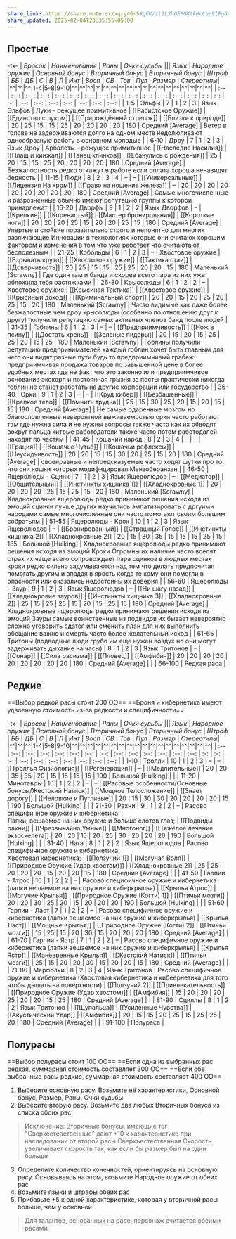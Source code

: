 ```yaml
---
share_link: https://share.note.sx/xqry46r5#gFK/1t1L3hOFPQKtkHcLep9lFgG4zMP2zcfuwjuTgoY
share_updated: 2025-02-04T23:35:55+05:00
---
```

## Простые
-tx-
| *Бросок* | *Наименование* | *Раны* | *Очки судьбы* ||| *Язык* | *Народное оружие* | *Основной бонус* | *Вторичный бонус* | *Вторичный бонус* | *Штраф* | *ББ* | *ДБ* | *С* | *В* | *Л* | *Инт* | *Восп* | *СВ* | *Тов* | *Пул* | *Размер* | *Стереотипы*|
|^^|^^|^^|1-4|5-8|9-10|^^|^^|^^|^^|^^|^^|^^|^^|^^|^^|^^|^^|^^|^^|^^|^^|^^|^^|
| :-- | :--: | :--: | :--: | :--: | :--: | :--: | :--: | :--: | :--: | :--: | :--: | :--: | :--: | :-: | :-: | :-: | :--: | :--: | :--: | :--: | :--: | :--: | :--: |
| 1-5 | Эльфы | 7 | 1 | 2 | 3 | Язык Эльфов | Луки - режущее примитивное | [[Расистское Оружие]] | [[Единство с луком]] | [[Прирождённый стрелок]] | [[Близки к природе]] | 20 | 25 | 15 | 15 | 25 | 20 | 20 | 20 | 20 | 180 | Средний [Average] | Ветер в голове не задерживаются долго на одном месте недолюливают однообразную работу в основном молодые |
| 6-10 | Дроу | 7 | 1 | 2 | 3 | Язык Дроу | Арбалеты - режущее примитивное | [[Наследие Насилия]] | [[Плащ и кинжал]] | [[Танец клинков]] | [[Ебанулись с рождения]] | 25 | 20 | 15 | 15 | 25 | 20 | 20 | 20 | 20 | 180 | Средний [Average] | Безжалостность редко откажут в работе если оплата хороша ненавидят бедность |
| 11-15 | Люди | 8 | 2 | 3 | 4 | – | – | [[Универсальные]] | [[Лицензия На хром]] | [[Право на ношение железа]] | – | 20 | 20 | 20 | 20 | 20 | 20 | 20 | 20 | 20 | 180 | Средний [Average] | Самые многочисленные и разрозненные обычно имеют репутацию группы к которой принадлежат |
| 16-20 | Дворфы | 9 | 1 | 2 | 2 | Язык Дворфов | – | [[Крепкие]] | [[Коренастый]] | [[Мастер бронирования]] | [[Короткие ноги]] | 20 | 20 | 20 | 25 | 15 | 20 | 20 | 25 | 15 | 180 | Средний [Average] | Упертые и стойкие поразительно строго и непонятно для многих различающие Инновации в технологиях которые они считаюх хорошим фактором и изменения в том что уже работает что считаютают бесполезным |
| 21-25 | Кобольды | 6 | 1 | 2 | 3 | – | Хвостовое оружие |  [[Взрывать круто]] | [[Хвостовое оружие]] | [[Тактика стаи]] | [[Доверчивость]] |  20 |  25 | 15 | 15 | 25 |  25 |   20 |  20 |  15 |  180 | Маленький [Scrawny] | Где один там и банда и скорее всего пара из них уже обложила тебя растяжками |
| 26-30 | Крысолюды | 6 | 1 | 2 | 2 | – | Хвостовое оружие | [[Крысиная Тактика]] | [[Хвостовое оружие]] | [[Крысиный доход]] | [[Криминальный спорт]] |  20 |  20 | 15 | 20 | 25 |  20 |   25 |  15 |  20 |  180 | Маленький [Scrawny] | Часто видимые как даже более безжалостные чем дроу крысолюды (особенно по отношению друг к другу) получили репутацию самых активных членов банд после людей |
| 31-35 | Гоблины | 6 | 1 | 2 | 3 | – | – | [[Предприимчивость]] | [[Нож в псину]] | [[Достать хрень]] | [[Зеленые пидоры]] | 20 | 15 | 20 | 15 | 25 | 25 | 20 | 15 | 25 | 180 | Маленький [Scrawny] | Гоблины получили репутацию предпринимателей каждый гоблин хочет быть главным для чего они видят разные пути будь то предприимчивый грабеж предприимчивая продажа товаров по завышенной цене в более удобных местах где не факт что это законно или предприимчивое основание экскорп и постоянная грызня за посты практически никогда гоблин не станет работать на другие корпорации или государство |
| 36-40 | Орки | 9 | 1 | 2 | 3 | – | – | [[Круд кибер]] | [[Безбашенные]] | [[Крепкое тело]] | [[Помнить трудна]] | 25 | 15 | 30 | 25 | 20 | 15 | 20 | 15 | 15 | 180 | Средний [Average] | Не самые одаренные мозгом но благословленные невероятной выживаемостью орки часто работают там где нужна сила и не нужны вопросы также часто как их обводят вокруг пальца хитрые работодатели также часто потом работодалей находят по частям |
| 41-45 | Кошачий народ | 8 | 2 | 3 | 4 | – | – | [[Грация]] | [[Кошачье Чутьё]] | [[Кошачьи рефлексы]] | [[Неусидчивость]] |  20 |  20 | 15 | 15 | 30 | 20 | 25 | 15 | 20 | 180 | Средний [Average] | своенравные и непредсказуемые часто ходят шутки про то что они кошки которых модифицировал Мензоберанзан |
| 46-50 | Ящеролюды - Cцинк | 7 | 1 | 2 | 3 | Язык Ящеролюдов | – | [[Медиатор]] | [[Общительный]] | [[Инстинкты хищника 1]] | [[Хладнокровные 1]] | 20 |  20 | 20 | 20 | 25 | 15 | 25 | 15 | 20 | 180 | Маленький [Scrawny] | Хладнокровные ящеролюды редко принимают решения исходя из эмоций сцинки лучше других научились эмпатизировать с дргуими народами самые многочисленные они часто помогают своим большим собратьям |
| 51-55 | Ящеролюды - Крок | 10 | 1 | 2 | 3 | Язык Ящеролюдов | – | [[Бронированный]] | [[Страшный Голос]] | [[Инстинкты хищника 2]] | [[Хладнокровные 2]] | 20 | 15 | 30 | 35 | 15 |  15 | 15 | 25 | 15 | 185 | Большой [Hulking] | Хладнокровные ящеролюды редко принимают решения исходя из эмоций Кроки Огромны их наличие часто вселят страх их чаще всего сопровождает пара сцинков в людных местах кроки редко сильно задумываются над тем что делать предпочитая помогать другим и впадая в ярость когда те кому они помогли в опасности или оказались недостойны их доверия |
| 56-60 | Ящеролюды - Заур | 9 | 1 | 2 | 3 | Язык Ящеролюдов | – | [[Ни шагу назад]] | [[Хладнокровие зауров]] | [[Инстинкты хищника 3]] | [[Хладнокровные 2]] | 25 | 15 | 25 | 25 | 15 |  20 | 15 | 25 | 15 | 180 | Средний [Average] | Хладнокровные ящеролюды редко принимают решения исходя из эмоций Зауры самые воинственные из подвидов их бывает невероятно сложно уговорить сдатся или сменить план для них выполнить обещание важно и смерть часто более желательный исход |
| 61-65 | Тритоны (подводные люди грубо им еще нужен воздух но они могут задерживать дыхание на часы) | 8 | 1 | 2 | 3 | Язык Тритонов | – | [[Сонар]] | [[Сила расизма]] | [[Пловец]] | [[Амфибия]] | 20 | 20 | 20 | 20 | 20 | 20 | 20 | 20 | 20 | 180 | Средний [Average] | |
| 66-100 | Редкая раса |
## Редкие
==Выбор редкой расы стоит 200 ОО==
==Броня и кибернетика имеют удвоенную стоимость из-за редкости и специфичности==

-tx-
| *Бросок* | *Наименование* | *Раны* | *Очки судьбы* ||| *Язык* | *Народное оружие* | *Основной бонус* | *Вторичный бонус* | *Вторичный бонус* | *Штраф* | *ББ* | *ДБ* | *С* | *В* | *Л* | *Инт* | *Восп* | *СВ* | *Тов* | *Пул* | *Размер* | *Стереотипы*|
|^^|^^|^^|1-4|5-8|9-10|^^|^^|^^|^^|^^|^^|^^|^^|^^|^^|^^|^^|^^|^^|^^|^^|^^|^^|
| :-- | :--: | :--: | :--: | :--: | :--: | :--: | :--: | :--: | :--: | :--: | :--: | :--: | :--: | :-: | :-: | :-: | :--: | :--: | :--: | :--: | :--: | :--: | :--: |
| 1-10 | Тролли | 10 | 1 | 2 | 3 | – | – | [[Троллья Физиология]] | [[Регенерация]] | – | [[Медлительные]] | 20 | 20 | 35 | 35 | 20 | 15 | 15 | 15 | 15 | 190 | Большой [Hulking] | |
| 11-20 | Минотавры | 10 | 1 | 2 | 2 | – | – | [[Расовые особенности/Основные бонусы/Жестокий Натиск]] | [[Мощное Телосложение]] | [[Знает дорогу]] | [[Неловкие и Пугливые]] | 20 | 15 | 30 | 30 | 20 | 20 | 20 | 20 | 15 | 190 | Большой [Hulking] | |
| 21-30 | Рахни | 9 | 1 | 2 | 2 | – | Расово специфичное оружие и кибернетика:  <br>Лапки, вешаемое на них оружие и больше слотов глаз; | [[Подвиды рахни]] | [[Чрезвычайно Умные]] | [[Многоног]] | [[Тяжёлое лечение экзоскелета]] | 20 | 20 | 15 | 20 | 25 | 30 | 20 | 20 | 20 | 190 | Большой [Hulking] | |
| 31-40 | Нага | 8 | 1 | 2 | 2 | Язык Ящеролюдов | Расово специфичное оружие и кибернетика:  <br>Хвостовая кибернетика; | [[Ползучий 1]] | [[Могучая Воля]] | [[Природное Оружие (Удар хвостом)]] | [[Хладнокровные 2]] | 25 | 25 | 20 | 20 | 20 | 15 | 20 | 20 | 15 | 180 | Средний [Average] | |
| 41-50 | Гарпии - Атрос | 10 | 1 | 2 | 2 | – | Расово специфичное оружие и кибернетика (лапки вешаемое на них оружие и киберкрылья) | [[Крылья Атрос]] | [[Могучие Крылья]] | [[Природное Оружие (Когти) 1]] | [[Птичьи мозги]] | 20 | 20 | 30 | 25 | 20 | 15 | 20 | 20 | 20 | 190 | Большой [Hulking] | |
| 51-60 | Гарпии - Ласт | 7 | 1 | 2 | 2 | – | Расово специфичное оружие и кибернетика (лапки вешаемое на них оружие и киберкрылья) | [[Крылья Ласт]] | [[Мощные Крылья]] | [[Природное Оружие (Когти) 2]] | [[Птичьи мозги]] | 15 | 25 | 15 | 20 | 30 | 15 | 20 | 20 | 20 | 180 | Средний [Average] | |
| 61-70 | Гарпии - Ястр | 7 | 1 | 2 | 2 | – | Расово специфичное оружие и кибернетика (лапки вешаемое на них оружие и киберкрылья) | [[Крылья Ястр]] | [[Манёвренные Крылья]] | [[Жестокий Натиск]] | [[Птичьи мозги]] | 25 | 15 | 20 | 20 | 30 | 15 | 20 | 20 | 15 | 180 | Средний [Average] | |
| 71-80 | Мерфолки | 8 | 2 | 3 | 4 | Язык Тритонов | Расово специфичное оружие и кибернетика (Хвостовая кибернетика и кибеернетика для того чтобы дышать на поверхности) | [[Ползучий 2]] | [[Привлекательность]] | [[Природное Оружие (Удар хвостом)]] | [[Амфибия]] | 15 | 20 | 20 | 20 | 25 | 20 | 20 | 15 | 25 | 180 | Средний [Average] | |
| 81-90 | Сциллы | 8 | 1 | 2 | 2 | Язык Тритонов | | [[Щупальца]] | [[Усиленные Чувства]] | [[Акустический Удар]] | [[Амфибия]] | 20 | 15 | 15 | 20 | 25 | 15 | 25 | 25 | 20 | 180 | Средний [Average] | |
| 91-100 | Полураса |

## Полурасы
==Выбор полурасы стоит 100 ОО==
==Если одна из выбранных рас редкая, суммарная стоимость составляет 300 ОО==
==Если обе выбранные расы редкие, суммарная стоимость составляет 400 ОО==

1. Выберите основную расу. Возьмите её характеристики, Основной бонус, Размер, Раны, Очки судьбы
2. Выберите вторую расу. Возьмите два любых Вторичных бонуса из списка обоих рас
> Исключение: 
> Вторичные бонусы, имеющие тег "Сверхестевственные" дают +10 к характеристике при наследовании от второй расы
> Сверхъестественная Скорость увеличивает скорость так, как если бы размер был на один больше
3. Определите количество конечностей, ориентируясь на основную расу. Основываясь на этом, возьмите Народное оружие от обеих рас
4. Возьмите языки и штрафы обеих рас
5. Прибавьте +5 к одной характеристике, которая у вторичной расы больше, чем у основной
> Для талантов, основанных на расе, персонаж считается обеими расами